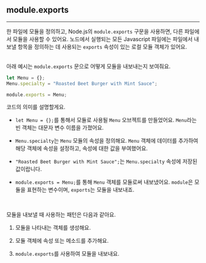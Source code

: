 ## module.exports
---
한 파일에 모듈을 정의하고, Node.js의 `module.exports` 구문을 사용하면, 다른 파일에서 모듈을 사용할 수 있어요. 노드에서 실행되는 모든 Javascript 파일에는 파일에서 내보낼 항목을 정의하는 데 사용되는 `exports` 속성이 있는 로컬 모듈 객체가 있어요.
<br>
<br>

아래 예시는 `module.exports` 문으로 어떻게 모듈을 내보내는지 보여줘요.

```javascript
let Menu = {};
Menu.specialty = "Roasted Beet Burger with Mint Sauce";

module.exports = Menu;
```

코드의 의미를 설명할게요.

- `let Menu = {};`를 통해서 모듈로 사용될 `Menu` 오브젝트를 만들었어요. `Menu`라는 빈 객체는 대문자 변수 이름을 가졌어요.

- `Menu.specialty`는 `Menu` 모듈의 속성을 정의해요. `Menu` 객체에 데이터를 추가하여 해당 객체에 속성을 설정하고, 속성에 대한 값을 부여했어요.

- `"Roasted Beet Burger with Mint Sauce";`는 `Menu.specialty` 속성에 저장된 값이랍니다.

- `module.exports = Menu;`를 통해 `Menu` 객체를 모듈로써 내보냈어요. `module`은 모듈을 표현하는 변수이며, `exports`는 모듈을 내보내죠.

<br>

모듈을 내보낼 때 사용하는 패턴은 다음과 같아요.

1. 모듈을 나타내는 객체를 생성해요.

2. 모듈 객체에 속성 또는 메소드를 추가해요.

3. `module.exports`를 사용하여 모듈을 내보내요.